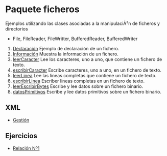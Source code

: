 # Paquete ficheros

Ejemplos utilizando las clases asociadas a la manipulaciÃ³n de ficheros y directorios

- File, FileReader, FileWritter, BufferedReader, BufferedWriter

1. [Declaración](https://github.com/franlu/DAM-AD/blob/master/ficheros/declaracion.java)
    Ejemplo de declaración de un fichero.
2. [Información](https://github.com/franlu/DAM-AD/blob/master/ficheros/informacion.java)
    Muestra la información de un fichero.
3. [leerCaracter]()
	Lee los caracteres, uno a uno, que contiene un fichero de texto.
3. [escribirCaracter]()
    Escribe caracteres, uno a uno, en un fichero de texto.
3. [leerLinea](https://github.com/franlu/DAM-AD/blob/master/ficheros/leerLinea.java)
	Lee las lineas completas que contiene un fichero de texto.
3. [escribirLinea](https://github.com/franlu/DAM-AD/blob/master/ficheros/escribirLinea.java)
    Escriber lineas completas en un fichero de texto.
7. [leerEscribirBytes](https://github.com/franlu/DAM-AD/blob/master/ficheros/leerEscribirBytes.java)
    Escribe y lee datos sobre un fichero binario.
8. [datosPrimitivos](https://github.com/franlu/DAM-AD/blob/master/ficheros/datosPrimitivos.java)
    Escribe y lee datos primitivos sobre un fichero binario.


## XML

- [Gestión](https://github.com/franlu/DAM-AD/tree/master/ficheros/xml)

## Ejercicios

- [Relación Nº1](https://github.com/franlu/DAM-AD/blob/master/ficheros/Ejercicios.md)

